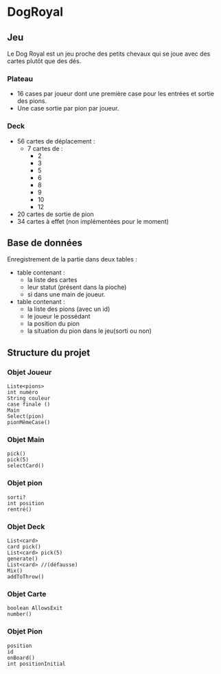 # DogRoyal

## Jeu

Le Dog Royal est un jeu proche des petits chevaux qui se joue avec des cartes plutôt que des dés.

### Plateau
* 16 cases par joueur dont une première case pour les entrées et sortie des pions.
* Une case sortie par pion par joueur.

### Deck
* 56 cartes de déplacement : 
	* 7 cartes de : 
		* 2
		* 3
		* 5
		* 6
		* 8
		* 9
		* 10
		* 12
* 20 cartes de sortie de pion
* 34 cartes à effet (non implémentées pour le moment)

## Base de données
Enregistrement de la partie dans deux tables : 
* table contenant :
	* la liste des cartes 
	* leur statut (présent dans la pioche)
	* si dans une main de joueur.
* table contenant :
	* la liste des pions (avec un id)
	* le joueur le possédant
	* la position du pion 
	* la situation du pion dans le jeu(sorti ou non)

## Structure du projet
### Objet Joueur
    Liste<pions>
    int numéro
    String couleur
    case finale ()
    Main
    Select(pion)
    pionMêmeCase()
### Objet Main
    pick()
    pick(5)
    selectCard()
### Objet pion
    sorti?
    int position
    rentré()
### Objet Deck
    List<card>
    card pick()
    List<card> pick(5)
    generate()
    List<card> //(défausse)
    Mix()
    addToThrow()
### Objet Carte
    boolean AllowsExit
    number()
### Objet Pion
    position
    id
    onBoard()
    int positionInitial 
